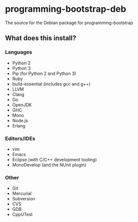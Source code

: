 # programming-bootstrap-deb
The source for the Debian package for programming-bootstrap

## What does this install?
### Languages
- Python 2
- Python 3
- Pip (for Python 2 and Python 3)
- Ruby
- build-essential (includes gcc and g++)
- LLVM
- Clang
- Go
- OpenJDK
- GHC
- Mono
- Node.js
- Erlang

### Editors/IDEs
- vim
- Emacs
- Eclipse (with C/C++ development tooling)
- MonoDevelop (and the NUnit plugin)

### Other
- Git
- Mercurial
- Subversion
- CVS
- GDB
- CppUTest

